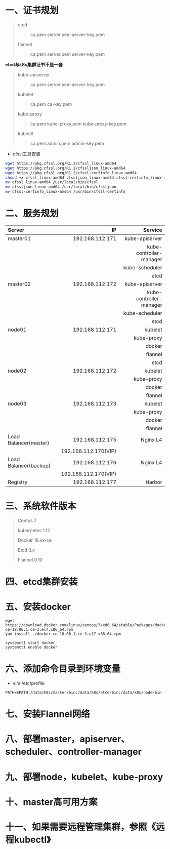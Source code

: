 # 一、证书规划

>etcd
>>ca.pem  server.pem   server-key.pem
>
>flannel
>>ca.pem  server.pem   server-key.pem

**etcd与k8s集群证书不是一套**

>kube-apiserver
>>ca.pem  server.pem   server-key.pem
>
>kubelet
>>ca.pem  ca-key.pem
>
>kube-proxy
>>ca.pem  kube-proxy.pem  kube-proxy-key.pem
>
>kubectl
>>ca.pem  admin.pem   admin-key.pem

* cfssl工具安装
```bash
wget https://pkg.cfssl.org/R1.2/cfssl_linux-amd64
wget https://pkg.cfssl.org/R1.2/cfssljson_linux-amd64
wget https://pkg.cfssl.org/R1.2/cfssl-certinfo_linux-amd64
chmod +x cfssl_linux-amd64 cfssljson_linux-amd64 cfssl-certinfo_linux-amd64
mv cfssl_linux-amd64 /usr/local/bin/cfssl
mv cfssljson_linux-amd64 /usr/local/bin/cfssljson
mv cfssl-certinfo_linux-amd64 /usr/bin/cfssl-certinfo
```

# 二、服务规划

| Server      |    IP | Service|
| :-------- | --------:| --------:|
| master01 | 192.168.112.171|kube-apiserver
|||kube-controller-manager
|||kube-scheduler
|||etcd |
| master02 | 192.168.112.172|kube-apiserver
|||kube-controller-manager
|||kube-scheduler
|||etcd
| node01 | 192.168.112.171|kubelet
|||kube-proxy
|||docker
|||flannel
|||etcd
| node02 | 192.168.112.172|kubelet
|||kube-proxy
|||docker
|||flannel
| node03 | 192.168.112.173|kubelet
|||kube-proxy
|||docker
|||flannel
| Load Balancer(master) | 192.168.112.175|Nginx L4|
||192.168.112.170(VIP)||
| Load Balancer(backup) | 192.168.112.176|Nginx L4|
||192.168.112.170(VIP)||
| Registry | 192.168.112.177|Harbor|

# 三、系统软件版本
>Centos 7
>
>kubernetes 1.12
>
>Docker 18.xx-ce
>
>Etcd 3.x
>
>Flannel 0.10

# 四、etcd集群安装

# 五、安装docker

```
wget https://download.docker.com/linux/centos/7/x86_64/stable/Packages/docker-ce-18.06.1.ce-3.el7.x86_64.rpm
yum install ./docker-ce-18.06.1.ce-3.el7.x86_64.rpm
```

```
systemctl start docker
systemctl enable docker
```

# 六、添加命令目录到环境变量
* vim /etc/profile
```
PATH=$PATH:/data/k8s/master/bin:/data/k8s/etcd/bin:/data/k8s/node/bin
```

# 七、安装Flannel网络

# 八、部署master，apiserver、scheduler、controller-manager

# 九、部署node，kubelet、kube-proxy

# 十、master高可用方案

# 十一、如果需要远程管理集群，参照《远程kubectl》
